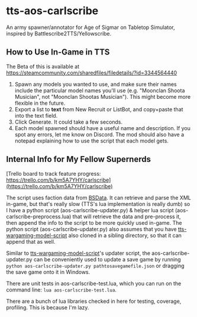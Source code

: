 # tts-aos-carlscribe

An army spawner/annotator for Age of Sigmar on Tabletop Simulator, inspired by Battlescribe2TTS/Yellowscribe.

## How to Use In-Game in TTS

The Beta of this is available at https://steamcommunity.com/sharedfiles/filedetails/?id=3344564440

1. Spawn any models you wanted to use, and make sure their names include the particular model names you'll use (e.g. "Moonclan Shoota Musician", not "Moonclan Shootas Musician"). This might become more flexible in the future.
2. Export a list to **text** from New Recruit or ListBot, and copy+paste that into the text field.
3. Click Generate. It could take a few seconds.
4. Each model spawned should have a useful name and description. If you spot any errors, let me know on Discord. The mod should also have a notepad explaining how to use the script that each model gets.

## Internal Info for My Fellow Supernerds

[Trello board to track feature progress: https://trello.com/b/km5A7YHY/carlscribe](https://trello.com/b/km5A7YHY/carlscribe)

The script uses faction data from [BSData](https://github.com/BSData/age-of-sigmar-4th). It can retrieve and parse the XML in-game, but that's really slow (TTS's lua implementation is really dumb) so I have a python script (aos-carlscribe-updater.py) & helper lua script (aos-carlscribe-preprocess.lua) that will retrieve the data and pre-process it, then append the info to the script to be more quickly used in-game. The python script (aos-carlscribe-updater.py) also assumes that you have [tts-wargaming-model-script](https://github.com/khaaarl/tts-wargaming-model-script) also cloned in a sibling directory, so that it can append that as well.

Similar to [tts-wargaming-model-script](https://github.com/khaaarl/tts-wargaming-model-script)'s updater script, the aos-carlscribe-updater.py can be conveniently used to update a save game by running `python aos-carlscribe-updater.py pathtosavegamefile.json` or dragging the save game onto it in Windows.

There are unit tests in aos-carlscribe-test.lua, which you can run on the command line: `lua aos-carlscribe-test.lua`.

There are a bunch of lua libraries checked in here for testing, coverage, profiling. This is because I'm lazy.
